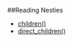 ##Reading Nesties

* [children()]("/nested-sets-1/reading")
* [direct_children()]("/nested-sets-1/reading/direct_children")
